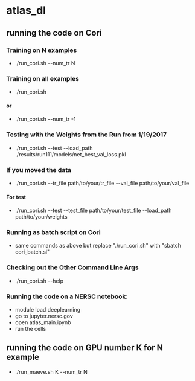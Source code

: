 # atlas_dl
## running the code on Cori

### Training on N examples
* ./run_cori.sh --num_tr N

### Training on all examples
* ./run_cori.sh

#### or

* ./run_cori.sh --num_tr -1

### Testing with the Weights from the Run from 1/19/2017
* ./run_cori.sh --test --load_path ./results/run111/models/net_best_val_loss.pkl

### If you moved the data
* ./run_cori.sh --tr_file path/to/your/tr_file --val_file path/to/your/val_file

#### For test
* ./run_cori.sh --test --test_file path/to/your/test_file --load_path path/to/your/weights

### Running as batch script on Cori
* same commands as above but replace "./run_cori.sh" with "sbatch cori_batch.sl"

### Checking out the Other Command Line Args
* ./run_cori.sh --help

### Running the code on a NERSC notebook:
* module load deeplearning
* go to jupyter.nersc.gov
* open atlas_main.ipynb
* run the cells



## running the code on GPU number K for N example
* ./run_maeve.sh K --num_tr N
